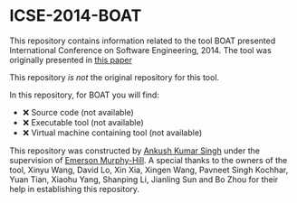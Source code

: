 # ICSE-2014-BOAT
This repository contains information related to the tool BOAT presented  International Conference on Software Engineering, 2014. The tool was originally presented in [this paper](http://dl.acm.org/citation.cfm?doid=2591062.2591066)

This repository _is not_ the original repository for this tool.

In this repository, for BOAT you will find:</br>
* :x: Source code (not available)
* :x: Executable tool (not available)
* :x: Virtual machine containing tool (not available)


This repository was constructed by [Ankush Kumar Singh](https://github.com/singh21) under the supervision of [Emerson Murphy-Hill](https://github.com/CaptainEmerson). A special thanks to the owners of the tool, 	Xinyu Wang, 	David Lo, Xin Xia, 	Xingen Wang, 	Pavneet Singh Kochhar, Yuan Tian, Xiaohu Yang, 	Shanping Li, 	Jianling Sun and 	Bo Zhou for their help in establishing this repository. 

